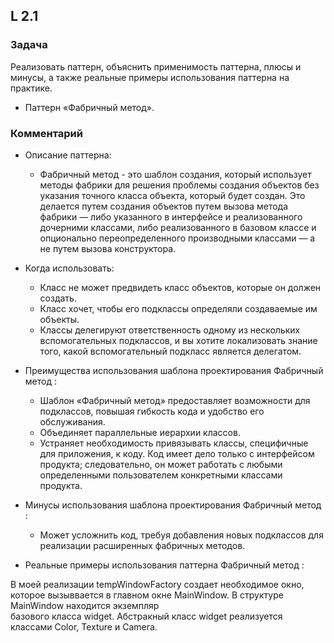 ## L 2.1

### Задача
Реализовать паттерн, объяснить применимость паттерна, плюсы и минусы, 
а также реальные примеры использования паттерна на практике.
* Паттерн «Фабричный метод».

### Комментарий
* Описание паттерна:
    - Фабричный метод - это шаблон создания, который использует методы фабрики для решения проблемы создания 
  объектов без указания точного класса объекта, который будет создан. Это делается путем создания объектов путем 
  вызова метода фабрики — либо указанного в интерфейсе и реализованного дочерними классами, либо реализованного 
  в базовом классе и опционально переопределенного производными классами — а не путем вызова конструктора.

* Когда использовать:
  - Класс не может предвидеть класс объектов, которые он должен создать.
  - Класс хочет, чтобы его подклассы определяли создаваемые им объекты.
  - Классы делегируют ответственность одному из нескольких вспомогательных подклассов, и вы хотите локализовать знание того, какой вспомогательный подкласс является делегатом.

* Преимущества использования шаблона проектирования Фабричный метод :
  - Шаблон «Фабричный метод» предоставляет возможности для подклассов, повышая гибкость кода и удобство его обслуживания.
  - Объединяет параллельные иерархии классов.
  - Устраняет необходимость привязывать классы, специфичные для приложения, к коду. Код имеет дело только с интерфейсом продукта; следовательно, он может работать с любыми определенными пользователем конкретными классами продукта.

* Минусы использования шаблона проектирования Фабричный метод :
  - Может усложнить код, требуя добавления новых подклассов для реализации расширенных фабричных методов.

* Реальные примеры использования паттерна Фабричный метод :


В моей реализации tempWindowFactory создает необходимое окно, которое вызыввается в главном окне MainWindow. В структуре MainWindow находится экземпляр  
базового класса widget. Абстракный класс widget реализуется классами Color, Texture и Camera. 